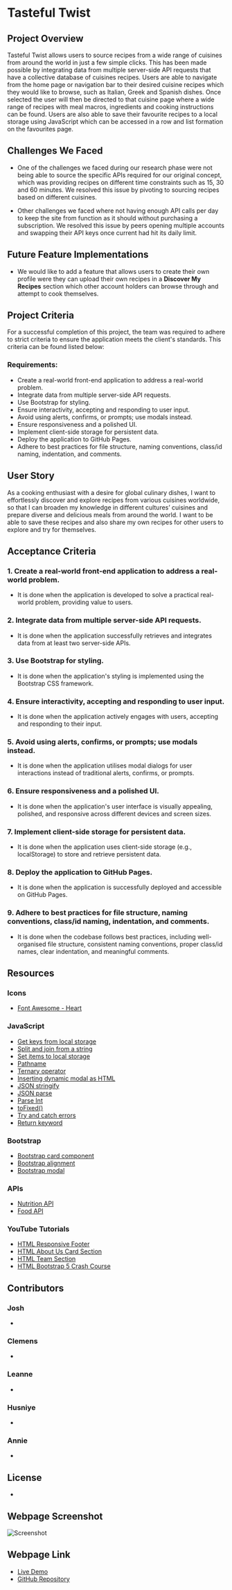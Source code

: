 # Tasteful Twist

## Project Overview
Tasteful Twist allows users to source recipes from a wide range of cuisines from around the world in just a few simple clicks. This has been made possible by integrating data from multiple server-side API requests that have a collective database of cuisines recipes. Users are able to navigate from the home page or navigation bar to their desired cuisine recipes which they would like to browse, such as Italian, Greek and Spanish dishes. Once selected the user will then be directed to that cuisine page where a wide range of recipes with meal macros, ingredients and cooking instructions can be found. Users are also able to save their favourite recipes to a local storage using JavaScript which can be accessed in a row and list formation on the favourites page. 
## Challenges We Faced
-	One of the challenges we faced during our research phase were not being able to source the specific APIs required for our original concept, which was providing recipes on different time constraints such as 15, 30 and 60 minutes. We resolved this issue by pivoting to sourcing recipes based on different cuisines.

-	Other challenges we faced where not having enough API calls per day to keep the site from function as it should without purchasing a subscription. We resolved this issue by peers opening multiple accounts and swapping their API keys once current had hit its daily limit. 
## Future Feature Implementations
-	We would like to add a feature that allows users to create their own profile were they can upload their own recipes in a **Discover My Recipes** section which other account holders can browse through and attempt to cook themselves. 
## Project Criteria 
For a successful completion of this project, the team was required to adhere to strict criteria to ensure the application meets the client's standards. This criteria can be found listed below: 
### Requirements:
-	Create a real-world front-end application to address a real-world problem.
-	Integrate data from multiple server-side API requests.
-	Use Bootstrap for styling.
-	Ensure interactivity, accepting and responding to user input.
-	Avoid using alerts, confirms, or prompts; use modals instead.
-	Ensure responsiveness and a polished UI.
-	Implement client-side storage for persistent data.
-	Deploy the application to GitHub Pages.
-	Adhere to best practices for file structure, naming conventions, class/id naming, indentation, and comments.


## User Story

As a cooking enthusiast with a desire for global culinary dishes, I want to effortlessly discover and explore recipes from various cuisines worldwide, so that I can broaden my knowledge in different cultures’ cuisines and prepare diverse and delicious meals from around the world. I want to be able to save these recipes and also share my own recipes for other users to explore and try for themselves.

## Acceptance Criteria
### 1. Create a real-world front-end application to address a real-world problem.
- It is done when the application is developed to solve a practical real-world problem, providing value to users.

### 2. Integrate data from multiple server-side API requests.
- It is done when the application successfully retrieves and integrates data from at least two server-side APIs.

### 3. Use Bootstrap for styling.
- It is done when the application's styling is implemented using the Bootstrap CSS framework.

### 4. Ensure interactivity, accepting and responding to user input.
- It is done when the application actively engages with users, accepting and responding to their input.

### 5. Avoid using alerts, confirms, or prompts; use modals instead.
- It is done when the application utilises modal dialogs for user interactions instead of traditional alerts, confirms, or prompts.

### 6. Ensure responsiveness and a polished UI.
- It is done when the application's user interface is visually appealing, polished, and responsive across different devices and screen sizes.

### 7. Implement client-side storage for persistent data.
- It is done when the application uses client-side storage (e.g., localStorage) to store and retrieve persistent data.

### 8. Deploy the application to GitHub Pages.
- It is done when the application is successfully deployed and accessible on GitHub Pages.

### 9. Adhere to best practices for file structure, naming conventions, class/id naming, indentation, and comments.
- It is done when the codebase follows best practices, including well-organised file structure, consistent naming conventions, proper class/id names, clear indentation, and meaningful comments.

## Resources

### Icons
- [Font Awesome - Heart](https://fontawesome.com/search?q=heart&o=r)

### JavaScript
- [Get keys from local storage](https://developer.mozilla.org/en-US/docs/Web/JavaScript/Reference/Global_Objects/Object/keys)
- [Split and join from a string](https://www.scaler.com/topics/javascript-remove-character-from-string/)
- [Set items to local storage](https://www.w3schools.com/jsref/met_storage_setitem.asp)
- [Pathname](https://developer.mozilla.org/en-US/docs/Web/API/Location/pathname)
- [Ternary operator](https://developer.mozilla.org/en-US/docs/Web/JavaScript/Reference/Operators/Conditional_operator)
- [Inserting dynamic modal as HTML](https://developer.mozilla.org/en-US/docs/Web/API/Element/insertAdjacentHTML)
- [JSON stringify](https://developer.mozilla.org/en-US/docs/Web/JavaScript/Reference/Global_Objects/JSON/stringify)
- [JSON parse](https://developer.mozilla.org/en-US/docs/Web/JavaScript/Reference/Global_Objects/JSON/parse)
- [Parse Int](https://www.w3schools.com/jsref/jsref_parseint.asp)
- [toFixed()](https://developer.mozilla.org/en-US/docs/Web/JavaScript/Reference/Global_Objects/Number/toFixed)
- [Try and catch errors](https://developer.mozilla.org/en-US/docs/Web/JavaScript/Reference/Statements/try...catch)
- [Return keyword](https://developer.mozilla.org/en-US/docs/Web/JavaScript/Reference/Statements/return)

### Bootstrap
- [Bootstrap card component](https://getbootstrap.com/docs/5.3/components/card/)
- [Bootstrap alignment](https://getbootstrap.com/docs/5.3/utilities/flex/#justify-content)
- [Bootstrap modal](https://getbootstrap.com/docs/5.3/components/modal/)

### APIs
- [Nutrition API](https://rapidapi.com/apininjas/api/nutrition-by-api-ninjas)
- [Food API](https://rapidapi.com/zilinskivan/api/food-recipes-with-images)

### YouTube Tutorials
- [HTML Responsive Footer](https://www.youtube.com/watch?v=dfI2LTofPW8)
- [HTML About Us Card Section](https://www.youtube.com/watch?v=IdVECN9-D1Y)
- [HTML Team Section](https://www.youtube.com/watch?v=BLgkEUHWrFg&t=610s)
- [HTML Bootstrap 5 Crash Course](https://www.youtube.com/watch?v=4sosXZsdy-s&t=1364s)


## Contributors

### Josh 
-
### Clemens
- 
### Leanne
- 
### Husniye
- 
### Annie
- 


## License
- 


## Webpage Screenshot

![Screenshot](path/to/screenshot.png)

## Webpage Link

- [Live Demo](https://your-live-demo-link)
- [GitHub Repository](https://link-to-github-repo)

